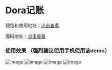 # Dora记账
预览和使用地址：[点击查看](https://flachang.github.io/bookkeeping-demo/) 

源码地址：[点击查看](https://github.com/flaChang/bookkeeping-sourceCode)
 
### 使用效果 （强烈建议使用手机使用该demo）
![image](https://user-images.githubusercontent.com/92218231/148721341-b7049cdd-e575-4e51-a3ad-8f0e956e101d.png)
![image](https://user-images.githubusercontent.com/92218231/148721369-1ce2b4c1-ca10-49bb-a44c-1d56ef5850fb.png)
![image](https://user-images.githubusercontent.com/92218231/148721392-ef835d14-21e9-4984-acc7-57f254d09110.png)
![image](https://user-images.githubusercontent.com/92218231/148721436-729f190e-10c5-4232-aaea-b8a68690bea7.png)

